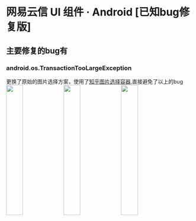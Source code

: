 # 网易云信 UI 组件 · Android [已知bug修复版]

## 主要修复的bug有

### android.os.TransactionTooLargeException

更换了原始的图片选择方案，使用了[知乎图片选择容器](https://github.com/zhihu/Matisse),直接避免了以上的bug
<img src=".images/01.png" style="width:30%"/> 
<img src=".images/02.png" style="width:30%"/> 
<img src=".images/03.png" style="width:30%"/>

